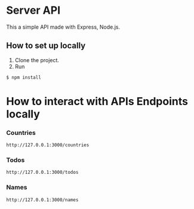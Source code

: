 # Server API
This a simple API made with Express, Node.js.

## How to set up locally

1. Clone the project.
2. Run 
```sh
$ npm install 
```

# How to interact with APIs Endpoints locally 
### Countries
`http://127.0.0.1:3000/countries`

### Todos
`http://127.0.0.1:3000/todos`

### Names
`http://127.0.0.1:3000/names`
